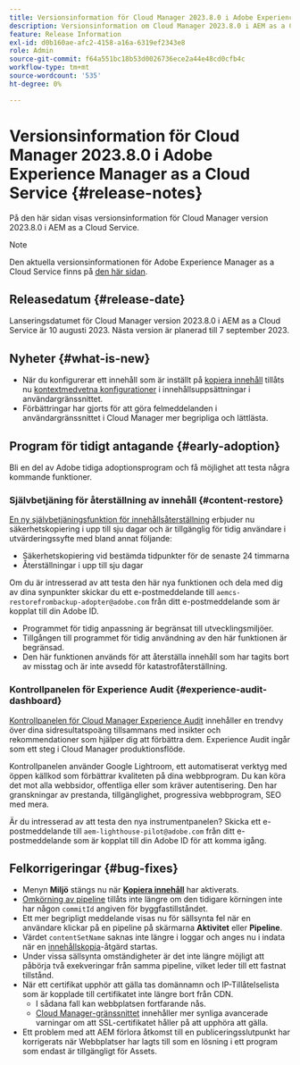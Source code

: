 ```yaml
---
title: Versionsinformation för Cloud Manager 2023.8.0 i Adobe Experience Manager as a Cloud Service
description: Versionsinformation om Cloud Manager 2023.8.0 i AEM as a Cloud Service.
feature: Release Information
exl-id: d0b160ae-afc2-4158-a16a-6319ef2343e8
role: Admin
source-git-commit: f64a551bc18b53d0026736ece2a44e48cd0cfb4c
workflow-type: tm+mt
source-wordcount: '535'
ht-degree: 0%

---
```


# Versionsinformation för Cloud Manager 2023.8.0 i Adobe Experience Manager as a Cloud Service {#release-notes}

På den här sidan visas versionsinformation för Cloud Manager version 2023.8.0 i AEM as a Cloud Service.

>[!NOTE]
>
>Den aktuella versionsinformationen för Adobe Experience Manager as a Cloud Service finns på [den här sidan](/help/release-notes/release-notes-cloud/release-notes-current.md).

## Releasedatum {#release-date}

Lanseringsdatumet för Cloud Manager version 2023.8.0 i AEM as a Cloud Service är 10 augusti 2023. Nästa version är planerad till 7 september 2023.

## Nyheter {#what-is-new}

* När du konfigurerar ett innehåll som är inställt på [kopiera innehåll](/help/implementing/developing/tools/content-copy.md) tillåts nu [kontextmedvetna konfigurationer](/help/implementing/developing/introduction/configurations.md) i innehållsuppsättningar i användargränssnittet.
* Förbättringar har gjorts för att göra felmeddelanden i användargränssnittet i Cloud Manager mer begripliga och lättlästa.

## Program för tidigt antagande {#early-adoption}

Bli en del av Adobe tidiga adoptionsprogram och få möjlighet att testa några kommande funktioner.

### Självbetjäning för återställning av innehåll {#content-restore}

[En ny självbetjäningsfunktion för innehållsåterställning](/help/operations/restore.md) erbjuder nu säkerhetskopiering i upp till sju dagar och är tillgänglig för tidig användare i utvärderingssyfte med bland annat följande:

* Säkerhetskopiering vid bestämda tidpunkter för de senaste 24 timmarna
* Återställningar i upp till sju dagar

Om du är intresserad av att testa den här nya funktionen och dela med dig av dina synpunkter skickar du ett e-postmeddelande till `aemcs-restorefrombackup-adopter@adobe.com` från ditt e-postmeddelande som är kopplat till din Adobe ID.

* Programmet för tidig anpassning är begränsat till utvecklingsmiljöer.
* Tillgången till programmet för tidig användning av den här funktionen är begränsad.
* Den här funktionen används för att återställa innehåll som har tagits bort av misstag och är inte avsedd för katastrofåterställning.

### Kontrollpanelen för Experience Audit {#experience-audit-dashboard}

[Kontrollpanelen för Cloud Manager Experience Audit](/help/implementing/cloud-manager/experience-audit-dashboard.md) innehåller en trendvy över dina sidresultatspoäng tillsammans med insikter och rekommendationer som hjälper dig att förbättra dem. Experience Audit ingår som ett steg i Cloud Manager produktionsflöde.

Kontrollpanelen använder Google Lightroom, ett automatiserat verktyg med öppen källkod som förbättrar kvaliteten på dina webbprogram. Du kan köra det mot alla webbsidor, offentliga eller som kräver autentisering. Den har granskningar av prestanda, tillgänglighet, progressiva webbprogram, SEO med mera.

Är du intresserad av att testa den nya instrumentpanelen? Skicka ett e-postmeddelande till `aem-lighthouse-pilot@adobe.com` från ditt e-postmeddelande som är kopplat till din Adobe ID för att komma igång.

## Felkorrigeringar {#bug-fixes}

* Menyn **Miljö** stängs nu när **[Kopiera innehåll](/help/implementing/developing/tools/content-copy.md)** har aktiverats.
* [Omkörning av pipeline](/help/implementing/cloud-manager/deploy-code.md#reexecute-deployment) tillåts inte längre om den tidigare körningen inte har någon `commitId` angiven för byggfastillståndet.
* Ett mer begripligt meddelande visas nu för sällsynta fel när en användare klickar på en pipeline på skärmarna **Aktivitet** eller **Pipeline**.
* Värdet `contentSetName` saknas inte längre i loggar och anges nu i indata när en [innehållskopia](/help/implementing/developing/tools/content-copy.md)-åtgärd startas.
* Under vissa sällsynta omständigheter är det inte längre möjligt att påbörja två exekveringar från samma pipeline, vilket leder till ett fastnat tillstånd.
* När ett certifikat upphör att gälla tas domännamn och IP-Tillåtelselista som är kopplade till certifikatet inte längre bort från CDN.
   * I sådana fall kan webbplatsen fortfarande nås.
   * [Cloud Manager-gränssnittet](/help/implementing/cloud-manager/managing-ssl-certifications/introduction-to-ssl-certificates.md) innehåller mer synliga avancerade varningar om att SSL-certifikatet håller på att upphöra att gälla.
* Ett problem med att AEM förlora åtkomst till en publiceringsslutpunkt har korrigerats när Webbplatser har lagts till som en lösning i ett program som endast är tillgängligt för Assets.
